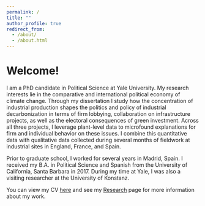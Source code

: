 ```yaml
---
permalink: /
title: ""
author_profile: true
redirect_from: 
  - /about/
  - /about.html
---
```

# Welcome!

I am a PhD candidate in Political Science at Yale University. My research interests lie in the comparative and international political economy of climate change. Through my dissertation I study how the concentration of industrial production shapes the politics and policy of industrial decarbonization in terms of firm lobbying, collaboration on infrastructure projects, as well as the electoral consequences of green investment. Across all three projects, I leverage plant-level data to microfound explanations for firm and individual behavior on these issues. I combine this quantitative data with qualitative data collected during several months of fieldwork at industrial sites in England, France, and Spain.

Prior to graduate school, I worked for several years in Madrid, Spain. I received my B.A. in Political Science and Spanish from the University of California, Santa Barbara in 2017. During my time at Yale, I was also a visiting researcher at the University of Konstanz. 

You can view my CV [here](/files/pike_cv1.25.pdf) and see my [Research](/research/) page for more information about my work. 
